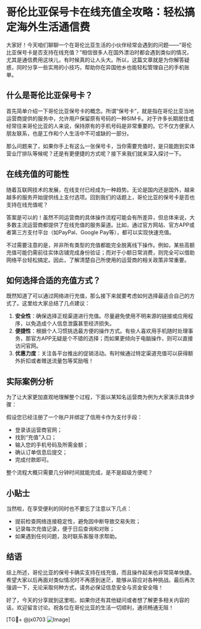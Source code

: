 # 哥伦比亚保号卡在线充值全攻略：轻松搞定海外生活通信费

大家好！今天咱们聊聊一个在哥伦比亚生活的小伙伴经常会遇到的问题——“哥伦比亚保号卡是否支持在线充值？”相信很多人在国外漂泊时都会遇到类似的情况，尤其是通信费用这块儿，有时候真的让人头大。所以，这篇文章就是为你解答疑惑，同时分享一些实用的小技巧，帮助你在异国他乡也能轻松管理自己的手机账单。

## 什么是哥伦比亚保号卡？

首先简单介绍一下哥伦比亚保号卡的概念。所谓“保号卡”，就是指在哥伦比亚当地运营商提供的服务中，允许用户保留原有号码的一种SIM卡。对于许多长期居住或经常往来哥伦比亚的人来说，保持原有的手机号码是非常重要的。它不仅方便家人朋友联系，也是工作和个人生活中不可或缺的一部分。

那么问题来了，如果你手上有这么一张保号卡，当你需要充值时，是只能跑到实体营业厅排队等候呢？还是有更便捷的方式呢？接下来我们就来深入探讨一下。

## 在线充值的可能性

随着互联网技术的发展，在线支付已经成为一种趋势。无论是国内还是国外，越来越多的服务开始提供线上支付选项。回到我们的话题上，哥伦比亚的保号卡是否也支持在线充值呢？

答案是可以的！虽然不同运营商的具体操作流程可能会有所差异，但总体来说，大多数主流运营商都提供了在线充值的服务渠道。比如，通过官方网站、官方APP或者第三方支付平台（如PayPal、Google Pay等），都可以实现快速充值。

不过需要注意的是，并非所有类型的充值都能完全脱离线下操作。例如，某些高额充值可能仍需前往实体店铺完成身份验证；而对于小额日常消费，则完全可以借助网络平台轻松搞定。因此，了解清楚自己所使用的运营商的相关政策非常重要。

## 如何选择合适的充值方式？

既然知道了可以通过网络进行充值，那么接下来就要考虑如何选择最适合自己的方式了。这里给大家总结了几点建议：

1. **安全性**：确保选择正规渠道进行充值。尽量避免使用不明来源的链接或应用程序，以免造成个人信息泄露甚至经济损失。
2. **便捷性**：根据个人习惯挑选最方便的操作方式。有些人喜欢用手机随时处理事务，那官方APP无疑是个不错的选择；而如果更倾向于电脑操作，则可以直接访问官网。
3. **优惠力度**：关注各平台推出的促销活动。有时候通过特定渠道充值可以获得额外折扣或者赠送流量包等奖励哦！

## 实际案例分析

为了让大家更加直观地理解整个过程，下面以某知名运营商为例为大家演示具体步骤：

假设您已经注册了一个账户并绑定了信用卡作为支付手段：
- 登录该运营商官网；
- 找到“充值”入口；
- 输入您的手机号码及所需金额；
- 确认订单信息后提交；
- 完成付款即可。

整个流程大概只需要几分钟时间就能完成，是不是超级方便呢？

## 小贴士

当然啦，在享受便利的同时也不要忘了注意以下几点：
- 提前检查网络连接稳定性，避免因中断导致交易失败；
- 记录每次充值记录，便于日后查询和对账；
- 如果遇到任何问题，及时联系客服寻求帮助。

## 结语

综上所述，哥伦比亚的保号卡确实支持在线充值，而且操作起来也非常简单快捷。希望大家以后再面对类似情况时不再感到迷茫，能够从容应对各种挑战。最后再次强调一下，无论采取何种方式，请务必保证信息安全与资金安全哦！

好了，今天的分享就到这里啦。如果你还有其他疑问或者想了解更多相关内容的话，欢迎留言讨论。祝各位在哥伦比亚的生活一切顺利，通讯畅通无阻！

[TG💪+ @jx0703 ![Image](https://github.com/user-attachments/assets/dbca1d08-cadb-493c-b0ec-ad6f7a83f270)]